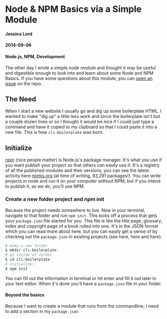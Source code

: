 # Node & NPM Basics via a Simple Module
#### Jessica Lord
#### 2014-09-06
#### Node.js, NPM, Development

The other day I wrote a simple node module and thought it may be useful and digestible enough to look into and learn about some Node and NPM Basics. If you have some questions about this module, you can [open an issue](http://www.github.com/jlord/cli-boilerplate/issues) on the repo.

## The Need

When I start a new website I usually go and dig up some boilerplate HTML. I wanted to make "dig up" a little less work and since the boilerplate isn't but a couple dozen lines or so I thought it would be nice if I could just type a command and have it copied to my clipboard so that I could paste it into a new file. This is how `cli-boilerplate` was born.

## Initialize

[npm](http://www.npmjs.org) (nice people matter) is Node.js's package manager. It's what you use if you want publish your project so that others can easily use it. It's a registry of all the published modules and their versions, you can see the latest activity here [npmjs.org](https://www.npmjs.org) (at time of writing, 93,291 packages!). You can write projects in node and run it on your computer without NPM, but if you intend to publish it, as we do, you'll use NPM.

### Create a new folder project and npm init

Because the project needs somewhere to live. Now in your terminal, navigate to that folder and run `npm init`. This kicks off a process that gets your `package.json` file started for you. This file is like the title page, glossary, index and copyright page of a book rolled into one. It's in the JSON format which you can read more about here, but you can easily get a sense of by checking out the `package.json` in existing projects (see here, here and here).

```bash
# make a new folder
$ mkdir cli-boilerplate
# go inside of folder
$ cd cli-boilerplate
# initialize!
$ npm init
```

You can fill out the information in terminal or hit enter and fill it out later in your text editor. When it's done you'll have a `package.json` file in your folder.

#### Beyond the basics

Because I want to create a module that runs from the commandline, I need to add a section in my `package.json`
